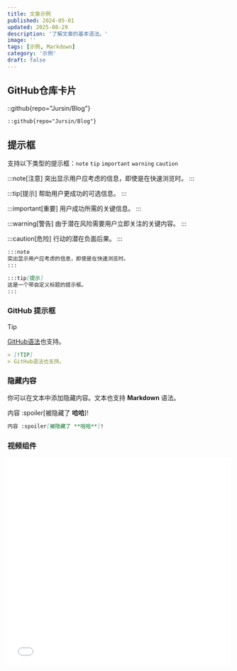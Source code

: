```yaml
---
title: 文章示例
published: 2024-05-01
updated: 2025-08-29
description: '了解文章的基本语法。'
image: ''
tags: [示例, Markdown]
category: '示例'
draft: false 
---
```


## GitHub仓库卡片

::github{repo="Jursin/Blog"}


```markdown
::github{repo="Jursin/Blog"}
```

## 提示框

支持以下类型的提示框：`note` `tip` `important` `warning` `caution`

:::note[注意]
突出显示用户应考虑的信息，即使是在快速浏览时。
:::

:::tip[提示]
帮助用户更成功的可选信息。
:::

:::important[重要]
用户成功所需的关键信息。
:::

:::warning[警告]
由于潜在风险需要用户立即关注的关键内容。
:::

:::caution[危险]
行动的潜在负面后果。
:::

```markdown
:::note
突出显示用户应考虑的信息，即使是在快速浏览时。
:::

:::tip[提示]
这是一个带自定义标题的提示框。
:::
```

### GitHub 提示框

> [!TIP]
> [GitHub语法](https://github.com/orgs/community/discussions/16925)也支持。

```markdown
> [!TIP]
> GitHub语法也支持。
```

### 隐藏内容

你可以在文本中添加隐藏内容。文本也支持 **Markdown** 语法。

内容 :spoiler[被隐藏了 **哈哈**]!

```markdown
内容 :spoiler[被隐藏了 **哈哈**]!
```
### 视频组件

<iframe width="100%" height="468" src="//player.bilibili.com/player.html?bvid=BV17CekzXEEh&p=1" scrolling="no" border="0" frameborder="no" framespacing="0" allowfullscreen="true"> </iframe>